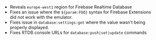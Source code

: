 - Reveals `europe-west1` region for Firebase Realtime Database
- Fixes an issue where the `${param:FOO}` syntax for Firebase Extensions did not work with the emulator.
- Fixes issue in `database:settings:get` where the value wasn't being properly displayed.
- Fixes RTDB console URLs for `database:push|set|update` commands
